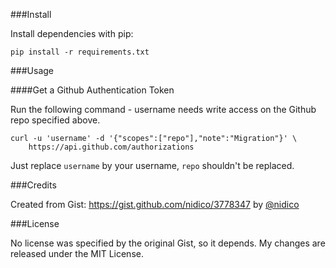 ###Install

Install dependencies with pip:

`pip install -r requirements.txt `

###Usage

####Get a Github Authentication Token

Run the following command - username needs write access on
the Github repo specified above.

```
curl -u 'username' -d '{"scopes":["repo"],"note":"Migration"}' \
	https://api.github.com/authorizations
```

Just replace `username` by your username, `repo` shouldn't be replaced.

###Credits

Created from Gist: https://gist.github.com/nidico/3778347 by [@nidico](https://github.com/nidico)


###License

No license was specified by the original Gist, so it depends. My changes are released under the MIT License.
